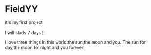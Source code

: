 # FieldYY
it's my first project

I will study 7 days！

I love three things in this world:the sun,the moon and you. The sun for day,the moon for night and you forever!  
